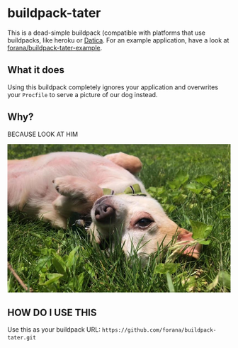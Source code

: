 # buildpack-tater

This is a dead-simple buildpack (compatible with platforms that use buildpacks, like heroku or [Datica](https://datica.com). For an example application, have a look at [forana/buildpack-tater-example](https://github.com/forana/buildpack-tater-example).

## What it does

Using this buildpack completely ignores your application and overwrites your `Procfile` to serve a picture of our dog instead.

## Why?

BECAUSE LOOK AT HIM

![tater](./static/tater.jpg)

## HOW DO I USE THIS

Use this as your buildpack URL: `https://github.com/forana/buildpack-tater.git`
